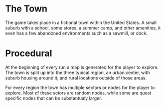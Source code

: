 # The Town

The game takes place in a fictional town within the United States. A small suburb with a school, some stores, a summer camp, and other amenities, it even has a few abandoned environments such as a sawmill, or dock.

# Procedural

At the beginning of every run a map is generated for the player to explore. The town is split up into the three typical region, an urban center, with suburb housing around it, and rural locations outside of those areas.

For every region the town has multiple sectors or nodes for the player to explore. Most of these sctors are random nodes, while some are quest specific nodes that can be substantualy larger.

